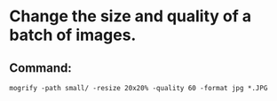 # Change the size and quality of a batch of images.

## Command:
```
mogrify -path small/ -resize 20x20% -quality 60 -format jpg *.JPG
```
